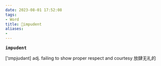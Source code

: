 ```yaml
---
date: 2023-08-01 17:52:08
tags: 
- Word
title: 📖impudent
aliases: 
- 
---
```


<pre><strong>impudent</strong></pre>

['ɪmpjʊdənt]
adj. failing to show proper respect and courtesy 放肆⽆礼的
